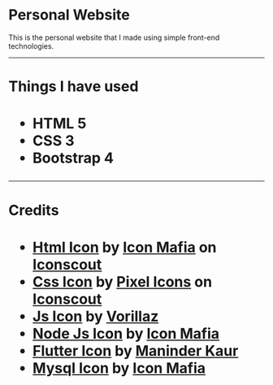 <html>
    <body>
        <h1>Personal Website</h1>
        <p>This is the personal website that I made using simple front-end technologies.</p>
        <hr>
        <h1>Things I have used<h1>
        <ul>
            <li>HTML 5</li>
            <li>CSS 3</li>
            <li>Bootstrap 4</li>
        </ul>
        <hr>
        <h1>Credits<h1>
        <ul>
            <li><a href="https://iconscout.com/icons/html" target="_blank">Html Icon</a> by <a href="https://iconscout.com/contributors/icon-mafia">Icon Mafia</a> on <a href="https://iconscout.com">Iconscout</a></li>
            <li><a href="https://iconscout.com/icons/css" target="_blank">Css Icon</a> by <a href="https://iconscout.com/contributors/pixel-icons">Pixel Icons</a> on <a href="https://iconscout.com">Iconscout</a></li>
            <li><a href="https://iconscout.com/icons/js" target="_blank">Js Icon</a> by <a href="https://iconscout.com/contributors/vorillaz" target="_blank">Vorillaz</a></li>
            <li><a href="https://iconscout.com/icons/node-js" target="_blank">Node Js Icon</a> by <a href="https://iconscout.com/contributors/icon-mafia" target="_blank">Icon Mafia</a></li>
            <li><a href="https://iconscout.com/icons/flutter" target="_blank">Flutter Icon</a> by <a href="https://iconscout.com/contributors/maninderkaur" target="_blank">Maninder Kaur</a></li>
            <li><a href="https://iconscout.com/icons/mysql" target="_blank">Mysql Icon</a> by <a href="https://iconscout.com/contributors/icon-mafia" target="_blank">Icon Mafia</a></li>
        </ul>
    </body>
</html>
